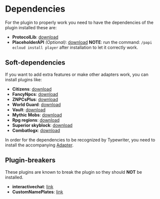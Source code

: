 # Dependencies

For the plugin to properly work you need to have the dependencies of the plugin installed these are:

- **ProtocolLib**: [download](https://www.spigotmc.org/resources/protocollib.1997/)
- **PlaceholderAPI** _(Optional)_: [download](https://www.spigotmc.org/resources/placeholderapi.6245/) **NOTE**: run the command: `/papi ecloud install player` after installation to let it correctly work.

## Soft-dependencies

If you want to add extra features or make other adapters work, you can install plugins like:

- **Citizens**: [download](https://www.spigotmc.org/resources/citizens.13811/)
- **FancyNpcs**: [download](https://modrinth.com/plugin/fancynpcs)
- **ZNPCsPlus**: [download](https://www.spigotmc.org/resources/znpcsplus.109380/)
- **World Guard**: [download](https://dev.bukkit.org/projects/worldguard)
- **Vault**: [download](https://www.spigotmc.org/resources/vault.34315/)
- **Mythic Mobs**: [download](https://www.spigotmc.org/resources/%E2%9A%94-mythicmobs-free-version-%E2%96%BAthe-1-custom-mob-creator%E2%97%84.5702/)
- **Rpg regions**: [download](https://www.spigotmc.org/resources/rpgregions-1-16.74479/)
- **Superior skyblock**: [download](https://www.spigotmc.org/resources/%E2%9A%A1%EF%B8%8F-superiorskyblock2-%E2%9A%A1%EF%B8%8F-the-best-core-on-market-%E2%9A%A1%EF%B8%8F-1-20-2-support.87411/)
- **Combatlogx**: [download](https://www.spigotmc.org/resources/combatlogx.31689/)

In order for the dependencies to be recognized by Typewriter, you need to install the accompanying [Adapter](adapters).

## Plugin-breakers

These plugins are known to break the plugin so they should **NOT** be installed.

- **interactivechat**: [link](https://www.spigotmc.org/resources/interactivechat-show-items-inventory-in-chat-custom-chat-keywords-bungee-velocity-support.75870/)
- **CustomNamePlates**: [link](https://polymart.org/resource/customnameplates.2543)